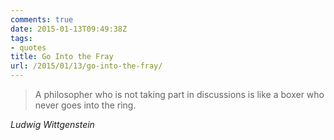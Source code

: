 ```yaml
---
comments: true
date: 2015-01-13T09:49:38Z
tags: 
- quotes
title: Go Into the Fray
url: /2015/01/13/go-into-the-fray/
---
```


<blockquote class="big">A philosopher who is not taking part in discussions is like a boxer who never goes into the ring.</blockquote>

<cite class="big">Ludwig Wittgenstein</cite>
